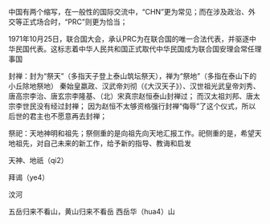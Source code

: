 中国有两个缩写，在一般性的国际交流中，“CHN”更为常见；而在涉及政治、外交等正式场合时，“PRC”则更为恰当；

1971年10月25日，联合国大会，承认PRC为在联合国的唯一合法代表，并驱逐中华民国代表。这标志着中华人民共和国正式取代中华民国成为联合国安理会常任理事国


封禅：封为“祭天”（多指天子登上泰山筑坛祭天），禅为“祭地”（多指在泰山下的小丘除地祭地）
秦始皇嬴政、汉武帝刘彻（《大汉天子》）、汉世祖光武皇帝刘秀、唐高宗李治、唐玄宗李隆基、（北）宋真宗赵恒泰山封禅过；
而汉太祖刘邦、唐太宗李世民没有经过封禅；
因为赵恒不太够资格强行封禅“侮辱”了这个仪式，所以后世的君主也不愿意再去封禅；

祭祀：天地神明和祖先；祭侧重的是向祖先向天地汇报工作。祀侧重的是，希望天地祖先，对自己未来的新工作，给予新的指导、教诲和启发

天神、地祇（qi2）

拜谒（ye4）

汶河

五岳归来不看山，黄山归来不看岳
西岳华（hua4）山